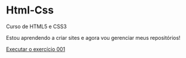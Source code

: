 # Html-Css
 Curso de HTML5 e CSS3 

 Estou aprendendo a criar sites e agora vou gerenciar meus repositórios! 

<a href="https://gustavobarroca.github.io/Html-Css/exercicios/ex%20001/index.html">Executar o exercício 001 </a>